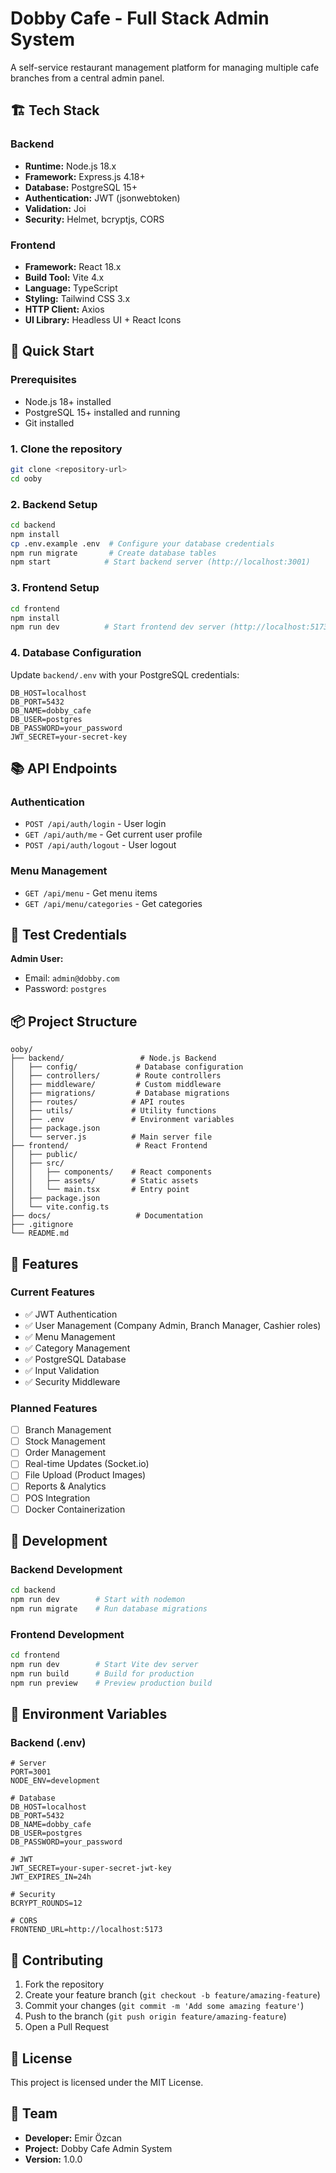 # Dobby Cafe - Full Stack Admin System

A self-service restaurant management platform for managing multiple cafe branches from a central admin panel.

## 🏗️ Tech Stack

### Backend
- **Runtime:** Node.js 18.x
- **Framework:** Express.js 4.18+
- **Database:** PostgreSQL 15+
- **Authentication:** JWT (jsonwebtoken)
- **Validation:** Joi
- **Security:** Helmet, bcryptjs, CORS

### Frontend
- **Framework:** React 18.x
- **Build Tool:** Vite 4.x
- **Language:** TypeScript
- **Styling:** Tailwind CSS 3.x
- **HTTP Client:** Axios
- **UI Library:** Headless UI + React Icons

## 🚀 Quick Start

### Prerequisites
- Node.js 18+ installed
- PostgreSQL 15+ installed and running
- Git installed

### 1. Clone the repository
```bash
git clone <repository-url>
cd ooby
```

### 2. Backend Setup
```bash
cd backend
npm install
cp .env.example .env  # Configure your database credentials
npm run migrate       # Create database tables
npm start            # Start backend server (http://localhost:3001)
```

### 3. Frontend Setup
```bash
cd frontend
npm install
npm run dev          # Start frontend dev server (http://localhost:5173)
```

### 4. Database Configuration
Update `backend/.env` with your PostgreSQL credentials:
```env
DB_HOST=localhost
DB_PORT=5432
DB_NAME=dobby_cafe
DB_USER=postgres
DB_PASSWORD=your_password
JWT_SECRET=your-secret-key
```

## 📚 API Endpoints

### Authentication
- `POST /api/auth/login` - User login
- `GET /api/auth/me` - Get current user profile
- `POST /api/auth/logout` - User logout

### Menu Management
- `GET /api/menu` - Get menu items
- `GET /api/menu/categories` - Get categories

## 🧪 Test Credentials

**Admin User:**
- Email: `admin@dobby.com`
- Password: `postgres`

## 📦 Project Structure

```
ooby/
├── backend/                 # Node.js Backend
│   ├── config/             # Database configuration
│   ├── controllers/        # Route controllers
│   ├── middleware/         # Custom middleware
│   ├── migrations/         # Database migrations
│   ├── routes/            # API routes
│   ├── utils/             # Utility functions
│   ├── .env               # Environment variables
│   ├── package.json
│   └── server.js          # Main server file
├── frontend/               # React Frontend
│   ├── public/
│   ├── src/
│   │   ├── components/    # React components
│   │   ├── assets/        # Static assets
│   │   └── main.tsx       # Entry point
│   ├── package.json
│   └── vite.config.ts
├── docs/                   # Documentation
├── .gitignore
└── README.md
```

## 🎯 Features

### Current Features
- ✅ JWT Authentication
- ✅ User Management (Company Admin, Branch Manager, Cashier roles)
- ✅ Menu Management
- ✅ Category Management
- ✅ PostgreSQL Database
- ✅ Input Validation
- ✅ Security Middleware

### Planned Features
- [ ] Branch Management
- [ ] Stock Management
- [ ] Order Management
- [ ] Real-time Updates (Socket.io)
- [ ] File Upload (Product Images)
- [ ] Reports & Analytics
- [ ] POS Integration
- [ ] Docker Containerization

## 🔧 Development

### Backend Development
```bash
cd backend
npm run dev        # Start with nodemon
npm run migrate    # Run database migrations
```

### Frontend Development
```bash
cd frontend
npm run dev        # Start Vite dev server
npm run build      # Build for production
npm run preview    # Preview production build
```

## 📝 Environment Variables

### Backend (.env)
```env
# Server
PORT=3001
NODE_ENV=development

# Database
DB_HOST=localhost
DB_PORT=5432
DB_NAME=dobby_cafe
DB_USER=postgres
DB_PASSWORD=your_password

# JWT
JWT_SECRET=your-super-secret-jwt-key
JWT_EXPIRES_IN=24h

# Security
BCRYPT_ROUNDS=12

# CORS
FRONTEND_URL=http://localhost:5173
```

## 🤝 Contributing

1. Fork the repository
2. Create your feature branch (`git checkout -b feature/amazing-feature`)
3. Commit your changes (`git commit -m 'Add some amazing feature'`)
4. Push to the branch (`git push origin feature/amazing-feature`)
5. Open a Pull Request

## 📄 License

This project is licensed under the MIT License.

## 👥 Team

- **Developer:** Emir Özcan
- **Project:** Dobby Cafe Admin System
- **Version:** 1.0.0
